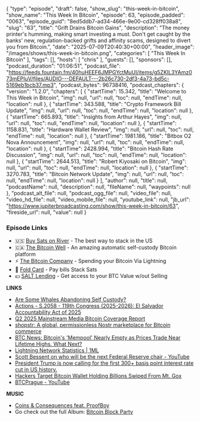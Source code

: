 {
  "type": "episode",
  "draft": false,
  "show_slug": "this-week-in-bitcoin",
  "show_name": "This Week In Bitcoin",
  "episode": 63,
  "episode_padded": "0063",
  "episode_guid": "8ed5ddb7-ad34-466e-9e00-cd328ff038a8",
  "slug": "63",
  "title": "Grift Drains Bitcoin Gains",
  "description": "The money printer's humming, making smart investing a must. Don't get caught by the banks' new, regulation-backed grifts and affinity scams, designed to divert you from Bitcoin.",
  "date": "2025-07-09T20:40:30+00:00",
  "header_image": "/images/shows/this-week-in-bitcoin.png",
  "categories": [
    "This Week In Bitcoin"
  ],
  "tags": [],
  "hosts": [
    "chris"
  ],
  "guests": [],
  "sponsors": [],
  "podcast_duration": "01:06:51",
  "podcast_file": "https://feeds.fountain.fm/40huHEEF6JMPGYctMuUI/items/g5ZKlL3YAmz073mEPIuV/files/AUDIO---DEFAULT---2b26c730-2df3-4a73-bd5c-5169eb1bcb37.mp3",
  "podcast_bytes": 96738416,
  "podcast_chapters": {
    "version": "1.2.0",
    "chapters": [
      {
        "startTime": 15.342,
        "title": "Welcome to This Week in Bitcoin",
        "img": null,
        "url": null,
        "toc": null,
        "endTime": null,
        "location": null
      },
      {
        "startTime": 343.588,
        "title": "Crypto Framework Bill Update",
        "img": null,
        "url": null,
        "toc": null,
        "endTime": null,
        "location": null
      },
      {
        "startTime": 665.893,
        "title": "Insights from Arthur Hayes",
        "img": null,
        "url": null,
        "toc": null,
        "endTime": null,
        "location": null
      },
      {
        "startTime": 1158.831,
        "title": "Hardware Wallet Review",
        "img": null,
        "url": null,
        "toc": null,
        "endTime": null,
        "location": null
      },
      {
        "startTime": 1981.186,
        "title": "Bitbox O2 Nova Announcement",
        "img": null,
        "url": null,
        "toc": null,
        "endTime": null,
        "location": null
      },
      {
        "startTime": 2428.994,
        "title": "Bitcoin Hash Rate Discussion",
        "img": null,
        "url": null,
        "toc": null,
        "endTime": null,
        "location": null
      },
      {
        "startTime": 2644.513,
        "title": "Robert Kiyosaki on Bitcoin",
        "img": null,
        "url": null,
        "toc": null,
        "endTime": null,
        "location": null
      },
      {
        "startTime": 3270.783,
        "title": "Bitcoin Network Update",
        "img": null,
        "url": null,
        "toc": null,
        "endTime": null,
        "location": null
      }
    ],
    "author": null,
    "title": null,
    "podcastName": null,
    "description": null,
    "fileName": null,
    "waypoints": null
  },
  "podcast_alt_file": null,
  "podcast_ogg_file": null,
  "video_file": null,
  "video_hd_file": null,
  "video_mobile_file": null,
  "youtube_link": null,
  "jb_url": "https://www.jupiterbroadcasting.com/show/this-week-in-bitcoin/63",
  "fireside_url": null,
  "value": null
}


### Episode Links

* 🇺🇸 [Buy Sats on River](https://partner.river.com/jupiter) \- The best way to stack in the US
* 🇨🇦 [The Bitcoin Well](https://www.bitcoinwell.com/jupiter) \- An amazing automatic self-custody Bitcoin platform
* ⚡ [The Bitcoin Company](https://app.thebitcoincompany.com/signup?ref=JUPITER) \- Spending your Bitcoin Via Lightning
* 🏦 [Fold Card](https://use.foldapp.com/r/XNHPXTFC) \- Pay bills Stack Sats
* 💵 [SALT Lending](https://borrower.saltlending.com/register?referralCode=GkPQdbqWG) \- Get access to your BTC Value w/out Selling

**LINKS**

* [Are Some Whales Abandoning Self Custody?](https://stacker.news/items/1030290)
* [Actions - S.2058 - 119th Congress (2025-2026): El Salvador Accountability Act of 2025 ](https://www.congress.gov/bill/119th-congress/senate-bill/2058/all-actions)
* [Q2 2025 Mainstream Media Bitcoin Coverage Report](https://bitcoinperception.com/q2-2025-mainstream-media-bitcoin-coverage-report/)
* [shopstr: A global, permissionless Nostr marketplace for Bitcoin commerce](https://github.com/shopstr-eng/shopstr)
* [BTC News: Bitcoin's 'Mempool' Nearly Empty as Prices Trade Near Lifetime Highs. What Next?](https://www.coindesk.com/markets/2025/07/06/bitcoin-s-mempool-nearly-empty-as-prices-trade-near-lifetime-highs)
* [Lightning Network Statistics | 1ML ](https://1ml.com/statistics)
* [Scott Bessent on who will be the next Federal Reserve chair - YouTube](https://www.youtube.com/watch?v=e4YuJR6iqAM&t=405s)
* [President Trump is now calling for the first 300+ basis point interest rate cut in US history.](https://x.com/KobeissiLetter/status/1942967114232373755)
* [Hackers Target Bitcoin Wallet Holding Billions Swiped From Mt. Gox](https://decrypt.co/329146/hackers-target-bitcoin-wallet-holding-billions-swiped-mt-gox)
* [BTCPrague - YouTube](https://www.youtube.com/@BTCPrague/videos)

**MUSIC**

* [Coins & Consequences feat. ProofBoy ](https://podcastindex.org/podcast/7403081?episode=39556559583)
* Go check out the full Album: [Bitcoin Block Party ](https://podcastindex.org/podcast/7403081)
